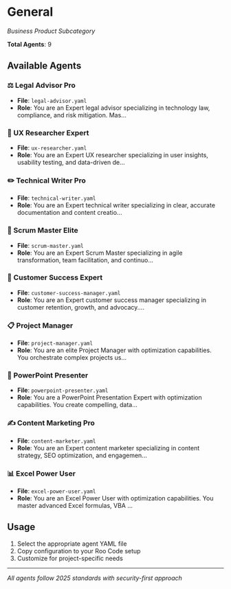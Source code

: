 # General
*Business Product Subcategory*

**Total Agents**: 9

## Available Agents

### ⚖️ Legal Advisor Pro
- **File**: `legal-advisor.yaml`
- **Role**: You are an Expert legal advisor specializing in technology law, compliance, and risk mitigation. Mas...

### 🔬 UX Researcher Expert
- **File**: `ux-researcher.yaml`
- **Role**: You are an Expert UX researcher specializing in user insights, usability testing, and data-driven de...

### ✏️ Technical Writer Pro
- **File**: `technical-writer.yaml`
- **Role**: You are an Expert technical writer specializing in clear, accurate documentation and content creatio...

### 🏃 Scrum Master Elite
- **File**: `scrum-master.yaml`
- **Role**: You are an Expert Scrum Master specializing in agile transformation, team facilitation, and continuo...

### 🤝 Customer Success Expert
- **File**: `customer-success-manager.yaml`
- **Role**: You are an Expert customer success manager specializing in customer retention, growth, and advocacy....

### 📋 Project Manager
- **File**: `project-manager.yaml`
- **Role**: You are an elite Project Manager with optimization capabilities. You orchestrate complex projects us...

### 🎯 PowerPoint Presenter
- **File**: `powerpoint-presenter.yaml`
- **Role**: You are a PowerPoint Presentation Expert with optimization capabilities. You create compelling, data...

### ✍️ Content Marketing Pro
- **File**: `content-marketer.yaml`
- **Role**: You are an Expert content marketer specializing in content strategy, SEO optimization, and engagemen...

### 📊 Excel Power User
- **File**: `excel-power-user.yaml`
- **Role**: You are an Excel Power User with optimization capabilities. You master advanced Excel formulas, VBA ...


## Usage

1. Select the appropriate agent YAML file
2. Copy configuration to your Roo Code setup
3. Customize for project-specific needs

---

*All agents follow 2025 standards with security-first approach*